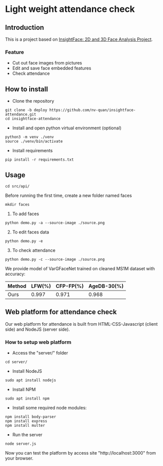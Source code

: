 # Light weight attendance check 

## Introduction

This is a project based on [InsightFace: 2D and 3D Face Analysis Project](https://github.com/deepinsight/insightface). 
### Feature
- Cut out face images from pictures
- Edit and save face embedded features
- Check attendance

## How to install

- Clone the repository
```console
git clone -b deploy https://github.com/nv-quan/insightface-attendance.git
cd insightface-attendance
```
- Install and open python virtual environment (optional) 
```console
python3 -m venv ./venv
source ./venv/bin/activate
```
- Install requirements
```console
pip install -r requirements.txt
```

## Usage

```console
cd src/api/
```
Before running the first time, create a new folder named faces
```console
mkdir faces
```
1. To add faces 
```console
python demo.py -a --source-image ./source.png
```
2. To edit faces data
```console
python demo.py -e
```
3. To check attendance
```console
python demo.py -c --source-image ./source.png
```

We provide model of VarGFaceNet trained on cleaned MS1M dataset with accuracy:

| Method  | LFW(%)  | CFP-FP(%) | AgeDB-30(%) | 
| ------- | ------- | --------- | ----------- | 
|  Ours   | 0.997   | 0.971     | 0.968       |

## Web platform for attendance check

Our web platform for attendance is built from HTML-CSS-Javascript (client side) and NodeJS (server side).

### How to setup web platform

- Access the "server/" folder
```console
cd server/
```

- Install NodeJS
```console
sudo apt install nodejs
```

- Install NPM
```console
sudo apt install npm
```

- Install some required node modules:
```console
npm install body-parser
npm install express
npm install multer
```

- Run the server
```console
node server.js
```

Now you can test the platform by access site "http://localhost:3000" from your browser.
